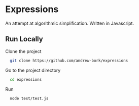 
# Expressions

An attempt at algorithmic simplification. Written in Javascript.

## Run Locally

Clone the project

```bash
  git clone https://github.com/andrew-bork/expressions
```

Go to the project directory

```bash
  cd expressions
```

Run

```bash
  node test/test.js
```


